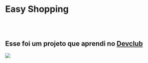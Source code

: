 <h1>Easy Shopping</h1>
<br>
<br>
<h2>Esse foi um projeto que aprendi no <a href="http://rodolfomori.com.br/devclub">Devclub</a></h2>
<img src="https://github.com/Alucard10000/easy-shopping/blob/main/img/fullscreen.PNG?raw=true"/>

